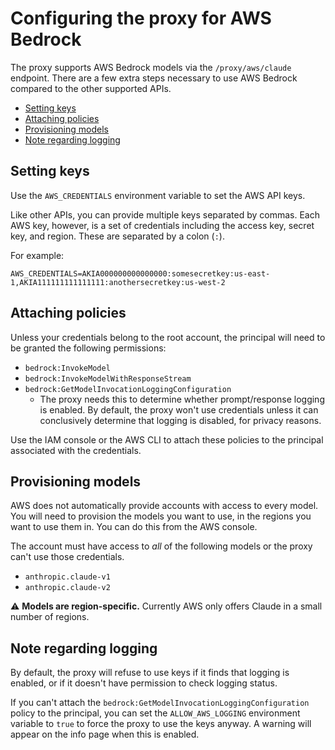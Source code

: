 # Configuring the proxy for AWS Bedrock

The proxy supports AWS Bedrock models via the `/proxy/aws/claude` endpoint. There are a few extra steps necessary to use AWS Bedrock compared to the other supported APIs.

- [Setting keys](#setting-keys)
- [Attaching policies](#attaching-policies)
- [Provisioning models](#provisioning-models)
- [Note regarding logging](#note-regarding-logging)

## Setting keys

Use the `AWS_CREDENTIALS` environment variable to set the AWS API keys.

Like other APIs, you can provide multiple keys separated by commas. Each AWS key, however, is a set of credentials including the access key, secret key, and region. These are separated by a colon (`:`).

For example:

```
AWS_CREDENTIALS=AKIA000000000000000:somesecretkey:us-east-1,AKIA111111111111111:anothersecretkey:us-west-2
```

## Attaching policies

Unless your credentials belong to the root account, the principal will need to be granted the following permissions:

- `bedrock:InvokeModel`
- `bedrock:InvokeModelWithResponseStream`
- `bedrock:GetModelInvocationLoggingConfiguration`
  - The proxy needs this to determine whether prompt/response logging is enabled. By default, the proxy won't use credentials unless it can conclusively determine that logging is disabled, for privacy reasons.

Use the IAM console or the AWS CLI to attach these policies to the principal associated with the credentials.

## Provisioning models

AWS does not automatically provide accounts with access to every model. You will need to provision the models you want to use, in the regions you want to use them in. You can do this from the AWS console.

The account must have access to _all_ of the following models or the proxy can't use those credentials.

- `anthropic.claude-v1`
- `anthropic.claude-v2`

⚠️ **Models are region-specific.** Currently AWS only offers Claude in a small number of regions.

## Note regarding logging

By default, the proxy will refuse to use keys if it finds that logging is enabled, or if it doesn't have permission to check logging status.

If you can't attach the `bedrock:GetModelInvocationLoggingConfiguration` policy to the principal, you can set the `ALLOW_AWS_LOGGING` environment variable to `true` to force the proxy to use the keys anyway. A warning will appear on the info page when this is enabled.
